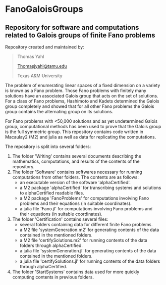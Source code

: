 FanoGaloisGroups
================

Repository for software and computations related to Galois groups of finite Fano problems
-----------------------------------------------------------------------------------------

Repository created and maintained by:

> Thomas Yahl
> 
> Thomasjyahl@tamu.edu
> 
> Texas A&M University

The problem of enumerating linear spaces of a fixed dimension on a variety is known as a Fano problem. Those Fano problems with finitely many solutions have an associated Galois group that acts on the set of solutions. For a class of Fano problems, Hashimoto and Kadets determined the Galois group completely and showed that for all other Fano problems the Galois group contains the alternating group on its solutions. 

For Fano problems with <50,000 solutions and as yet undetermined Galois group, computational methods has been used to prove that the Galois group is the full symmetric group. This repository contains code written in Macaulay2 (M2) and julia as well as data for replicating the computations.

The repository is split into several folders:

1) The folder 'Writing' contains several documents describing the mathematics, computations, and results of the contents of the repository.
2) The folder 'Software' contains softwares necessary for running computations from other folders. The contents are as follows:
   - an executable version of the software 'alphaCertified'.
   - a M2 package 'alphaCertified' for transcribing systems and solutions to alphaCertified readable files.
   - a M2 package 'FanoProblems' for computations involving Fano problems and their equations (in suitable coordinates).
   - a julia file 'Fano.jl' for computations involving Fano problems and their equations (in suitable coordinates).
3) The folder 'Certification' contains several files:
   - several folders containing data for different finite Fano problems.
   - a M2 file 'systemGeneration.m2' for generating contents of the data contained in the mentioned folders.
   - a M2 file 'certifySolutions.m2' for running contents of the data folders through alphaCertified.
   - a julia file 'systemGeneration.jl' for generating contents of the data contained in the mentioned folders.
   - a julia file 'certifySolutions.jl' for running contents of the data folders through alphaCertified.
4) The folder 'StartSystems' contains data used for more quickly computing contents in previous folders.

